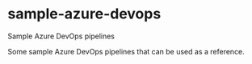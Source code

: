 # sample-azure-devops
Sample Azure DevOps pipelines

Some sample Azure DevOps pipelines that can be used as a reference.
